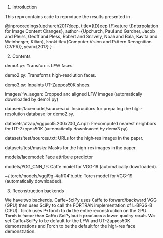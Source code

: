 1. Introduction

This repo contains code to reproduce the results presented in

@inproceedings{upchurch2017deep,
  title={{D}eep {F}eature {I}nterpolation for Image Content Changes},
  author={Upchurch, Paul and Gardner, Jacob and Pleiss, Geoff and Pless, Robert and Snavely, Noah and Bala, Kavita and Weinberger, Kilian},
  booktitle={Computer Vision and Pattern Recognition (CVPR)},
  year={2017}
}

2. Contents

demo1.py: Transforms LFW faces.

demo2.py: Transforms high-resolution faces.

demo3.py: Inpaints UT-Zappos50K shoes.

images/lfw_aegan: Cropped and aligned LFW images (automatically downloaded
by demo1.py)

datasets/facemodel/sources.txt: Instructions for preparing the
high-resolution database for demo2.py.

datasets/utzap/vggpool5.200x200_A.npz: Precomputed nearest neighbors
for UT-Zappos50K (automatically downloaded by demo3.py)

datasets/test/sources.txt: URLs for the high-res images in the paper.

datasets/test/masks: Masks for the high-res images in the paper.

models/facemodel: Face attribute predictor.

models/VGG_CNN_19: Caffe model for VGG-19 (automatically downloaded).

~/.torch/models/vgg19g-4aff041b.pth: Torch model for VGG-19 (automatically downloaded).

3. Reconstruction backends

We have two backends. Caffe+SciPy uses Caffe to forward/backward VGG
(GPU) then uses SciPy to call the FORTRAN implementation of L-BFGS-B
(CPU). Torch uses PyTorch to do the entire reconstruction on the
GPU. Torch is faster than Caffe+SciPy but it produces a lower-quality
result. We set Caffe+SciPy to be default for the LFW and UT-Zappos50K
demonstrations and Torch to be the default for the high-res face
demonstration.


